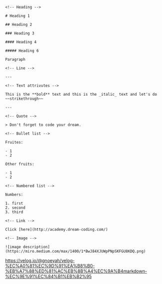 ```
<!-- Heading -->

# Heading 1

## Heading 2

### Heading 3

#### Heading 4

##### Heading 6

Paragraph

<!-- Line -->

---

<!-- Text attrivutes -->

This is the **bold** text and this is the _italic_ text and let's do ~~strikethrough~~

---

<!-- Quote -->

> Don't forget to code your dream.

<!-- Bullet list -->

Fruites:

- 1
- 2

Other fruits:

- 1
- 2

<!-- Numbered list -->

Numbers:

1. first
2. second
3. third

<!-- Link -->

Click [here](http://academy.dream-coding.com/)

<!-- Image -->

![image description](https://miro.medium.com/max/1400/1*BwJ84XJUWpPNpSKFGU8KDQ.png)
```
https://velog.io/@gnoeyah/velog-%EC%A0%81%EC%9D%91%EA%B8%B0-%EB%A7%88%ED%81%AC%EB%8B%A4%EC%9A%B4markdown-%EC%9E%91%EC%84%B1%EB%B2%95
